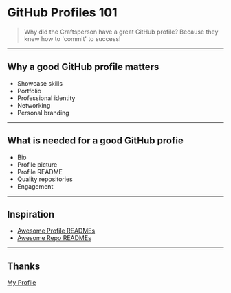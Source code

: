 # GitHub Profiles 101

> Why did the Craftsperson have a great GitHub profile? Because they knew how to 'commit' to success!

---

## Why a good GitHub profile matters

- Showcase skills
- Portfolio
- Professional identity
- Networking
- Personal branding

---

## What is needed for a good GitHub profie

- Bio
- Profile picture
- Profile README
- Quality repositories
- Engagement

---

## Inspiration

- [Awesome Profile READMEs](https://github.com/abhisheknaiidu/awesome-github-profile-readme)
- [Awesome Repo READMEs](https://github.com/matiassingers/awesome-readme)

---

## Thanks

[My Profile](https://github.com/2kabhishek/)


